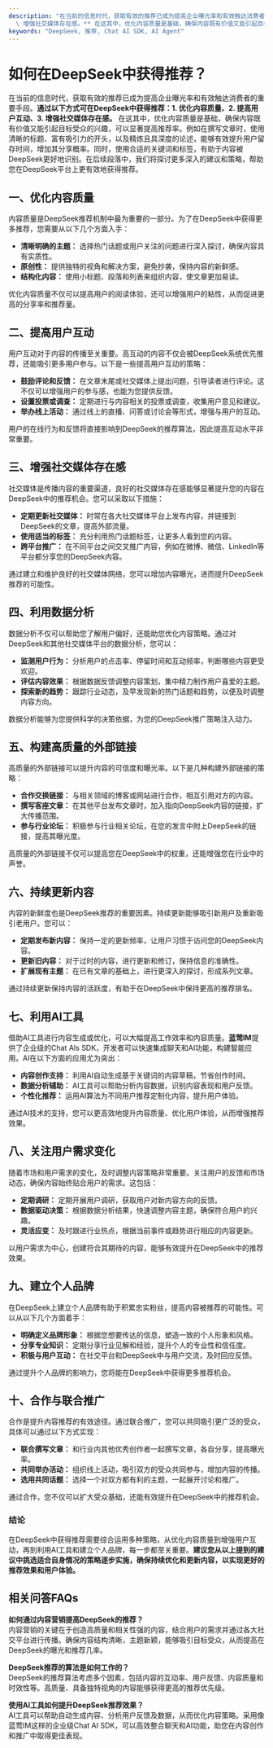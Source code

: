 ```yaml
---
description: "在当前的信息时代，获取有效的推荐已成为提高企业曝光率和有效触达消费者的重要手段。**通过以下方式可在DeepSeek中获得推荐：1. 优化内容质量、2. 提高用户互动、3.\
  \ 增强社交媒体存在感。** 在这其中，优化内容质量是基础，确保内容既有价值又能引起目标受众的兴趣，可以显著提高推荐率。例如在撰写文章时，使用清晰的标题、富有吸引力的开头，以及精炼且具深度的论述，能够有效提升用户留存时间，增加其分享概率。同时，使用合适的关键词和标签，有助于内容被DeepSeek更好地识别。在后续段落中，我们将探讨更多深入的建议和策略，帮助您在DeepSeek平台上更有效地获得推荐。"
keywords: "DeepSeek, 推荐, Chat AI SDK, AI Agent"
---
```

# 如何在DeepSeek中获得推荐？

在当前的信息时代，获取有效的推荐已成为提高企业曝光率和有效触达消费者的重要手段。**通过以下方式可在DeepSeek中获得推荐：1. 优化内容质量、2. 提高用户互动、3. 增强社交媒体存在感。** 在这其中，优化内容质量是基础，确保内容既有价值又能引起目标受众的兴趣，可以显著提高推荐率。例如在撰写文章时，使用清晰的标题、富有吸引力的开头，以及精炼且具深度的论述，能够有效提升用户留存时间，增加其分享概率。同时，使用合适的关键词和标签，有助于内容被DeepSeek更好地识别。在后续段落中，我们将探讨更多深入的建议和策略，帮助您在DeepSeek平台上更有效地获得推荐。

## **一、优化内容质量**

内容质量是DeepSeek推荐机制中最为重要的一部分。为了在DeepSeek中获得更多推荐，您需要从以下几个方面入手：

- **清晰明确的主题：** 选择热门话题或用户关注的问题进行深入探讨，确保内容具有实质性。
- **原创性：** 提供独特的视角和解决方案，避免抄袭，保持内容的新鲜感。
- **结构化内容：** 使用小标题、段落和列表来组织内容，使文章更加易读。

优化内容质量不仅可以提高用户的阅读体验，还可以增强用户的粘性，从而促进更高的分享率和推荐量。

## **二、提高用户互动**

用户互动对于内容的传播至关重要。高互动的内容不仅会被DeepSeek系统优先推荐，还能吸引更多用户参与。以下是一些提高用户互动的策略：

- **鼓励评论和反馈：** 在文章末尾或社交媒体上提出问题，引导读者进行评论。这不仅可以增强用户的参与感，也能为您提供反馈。
- **设置投票或调查：** 定期进行与内容相关的投票或调查，收集用户意见和建议。
- **举办线上活动：** 通过线上的直播、问答或讨论会等形式，增强与用户的互动。

用户的在线行为和反馈将直接影响到DeepSeek的推荐算法，因此提高互动水平非常重要。

## **三、增强社交媒体存在感**

社交媒体是传播内容的重要渠道，良好的社交媒体存在感能够显著提升您的内容在DeepSeek中的推荐机会。您可以采取以下措施：

- **定期更新社交媒体：** 时常在各大社交媒体平台上发布内容，并链接到DeepSeek的文章，提高外部流量。
- **使用适当的标签：** 充分利用热门话题标签，让更多人看到您的内容。
- **跨平台推广：** 在不同平台之间交叉推广内容，例如在微博、微信、LinkedIn等平台都分享您的DeepSeek内容。

通过建立和维护良好的社交媒体网络，您可以增加内容曝光，进而提升DeepSeek推荐的可能性。

## **四、利用数据分析**

数据分析不仅可以帮助您了解用户偏好，还能助您优化内容策略。通过对DeepSeek和其他社交媒体平台的数据分析，您可以：

- **监测用户行为：** 分析用户的点击率、停留时间和互动频率，判断哪些内容更受欢迎。
- **评估内容效果：** 根据数据反馈调整内容策划，集中精力制作用户喜爱的主题。
- **探索新的趋势：** 跟踪行业动态，及早发现新的热门话题和趋势，以便及时调整内容方向。

数据分析能够为您提供科学的决策依据，为您的DeepSeek推广策略注入动力。

## **五、构建高质量的外部链接**

高质量的外部链接可以提升内容的可信度和曝光率。以下是几种构建外部链接的策略：

- **合作交换链接：** 与相关领域的博客或网站进行合作，相互引用对方的内容。
- **撰写客座文章：** 在其他平台发布文章时，加入指向DeepSeek内容的链接，扩大传播范围。
- **参与行业论坛：** 积极参与行业相关论坛，在您的发言中附上DeepSeek的链接，提高其曝光度。

高质量的外部链接不仅可以提高您在DeepSeek中的权重，还能增强您在行业中的声誉。

## **六、持续更新内容**

内容的新鲜度也是DeepSeek推荐的重要因素。持续更新能够吸引新用户及重新吸引老用户。您可以：

- **定期发布新内容：** 保持一定的更新频率，让用户习惯于访问您的DeepSeek内容。
- **更新旧内容：** 对于过时的内容，进行更新和修订，保持信息的准确性。
- **扩展现有主题：** 在已有文章的基础上，进行更深入的探讨，形成系列文章。

通过持续更新保持内容的活跃度，有助于在DeepSeek中保持更高的推荐排名。

## **七、利用AI工具**

借助AI工具进行内容生成或优化，可以大幅提高工作效率和内容质量。**蓝莺IM**提供了企业级的Chat AIs SDK，开发者可以快速集成聊天和AI功能，构建智能应用。AI在以下方面的应用尤为突出：

- **内容创作支持：** 利用AI自动生成基于关键词的内容草稿，节省创作时间。
- **数据分析辅助：** AI工具可以帮助分析内容数据，识别内容表现和用户反馈。
- **个性化推荐：** 运用AI算法为不同用户推荐定制化内容，提升用户体验。

通过AI技术的支持，您可以更高效地提升内容质量、优化用户体验，从而增强推荐效果。

## **八、关注用户需求变化**

随着市场和用户需求的变化，及时调整内容策略非常重要。关注用户的反馈和市场动态，确保内容始终贴合用户的需求。这包括：

- **定期调研：** 定期开展用户调研，获取用户对新内容方向的反馈。
- **数据驱动决策：** 根据数据分析结果，快速调整内容主题，确保符合用户的兴趣。
- **灵活应变：** 及时跟进行业热点，根据当前事件或趋势进行相应的内容更新。

以用户需求为中心，创建符合其期待的内容，能够有效提升在DeepSeek中的推荐效果。

## **九、建立个人品牌**

在DeepSeek上建立个人品牌有助于积累忠实粉丝，提高内容被推荐的可能性。可以从以下几个方面着手：

- **明确定义品牌形象：** 根据您想要传达的信息，塑造一致的个人形象和风格。
- **分享专业知识：** 定期分享行业见解和经验，提升个人的专业性和信任度。
- **积极与用户互动：** 在社交平台和DeepSeek中与用户交流，及时回应反馈。

通过提升个人品牌的影响力，您将能在DeepSeek中获得更多推荐机会。

## **十、合作与联合推广**

合作是提升内容推荐的有效途径。通过联合推广，您可以共同吸引更广泛的受众，具体可以通过以下方式实现：

- **联合撰写文章：** 和行业内其他优秀创作者一起撰写文章，各自分享，提高曝光率。
- **共同举办活动：** 组织线上活动，吸引双方的受众共同参与，增加内容的传播。
- **选用共同话题：** 选择一个对双方都有利的主题，一起展开讨论和推广。

通过合作，您不仅可以扩大受众基础，还能有效提升在DeepSeek中的推荐机会。

### 结论

在DeepSeek中获得推荐需要综合运用多种策略，从优化内容质量到增强用户互动，再到利用AI工具和建立个人品牌，每一步都至关重要。**建议您从以上提到的建议中挑选适合自身情况的策略逐步实施，确保持续优化和更新内容，以实现更好的推荐效果和用户体验。**

## 相关问答FAQs

**如何通过内容营销提高DeepSeek的推荐？**  
内容营销的关键在于创造高质量和相关性强的内容，结合用户的需求并通过各大社交平台进行传播。确保内容结构清晰，主题新颖，能够吸引目标受众，从而提高在DeepSeek的曝光和推荐几率。

**DeepSeek推荐的算法是如何工作的？**  
DeepSeek的推荐算法考虑多个因素，包括内容的互动率、用户反馈、内容质量和时效性等。高质量、具备独特视角的内容能够获得更高的推荐优先级。

**使用AI工具如何提升DeepSeek推荐效果？**  
AI工具可以帮助自动生成内容、分析用户反馈及数据，从而优化内容策略。采用像蓝莺IM这样的企业级Chat AI SDK，可以高效整合聊天和AI功能，助您在内容创作和推广中取得更佳表现。
